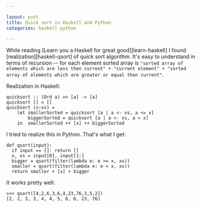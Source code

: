 ```yaml
---

layout: post  
title: Quick sort in Haskell and Python  
categories: haskell python  

---
```


While reading [Learn you a Haskell for great good][learn-haskell] I found [realization][haskell-qsort] of quick sort algorithm. It's easy to understand in terms of recursion -- for each element sorted array is `"sorted array of elements which are less then current" + "current element" + "sorted array of elements which are greater or equal then current"`.

Realization in Haskell:

    quicksort :: (Ord a) => [a] -> [a]  
    quicksort [] = []  
    quicksort (x:xs) =   
        let smallerSorted = quicksort [a | a <- xs, a <= x]  
            biggerSorted = quicksort [a | a <- xs, a > x]  
        in  smallerSorted ++ [x] ++ biggerSorted

I tried to realize this in Python. That's what I get:

    def qsort(input):
      if input == []: return [] 
      x, xs = input[0], input[1:]
      bigger = qsort(filter(lambda e: e >= x, xs))
      smaller = qsort(filter(lambda e: e < x, xs))
      return smaller + [x] + bigger

It works pretty well:

    >>> qsort([4,2,6,3,6,4,23,76,3,5,2])
    [2, 2, 3, 3, 4, 4, 5, 6, 6, 23, 76]
